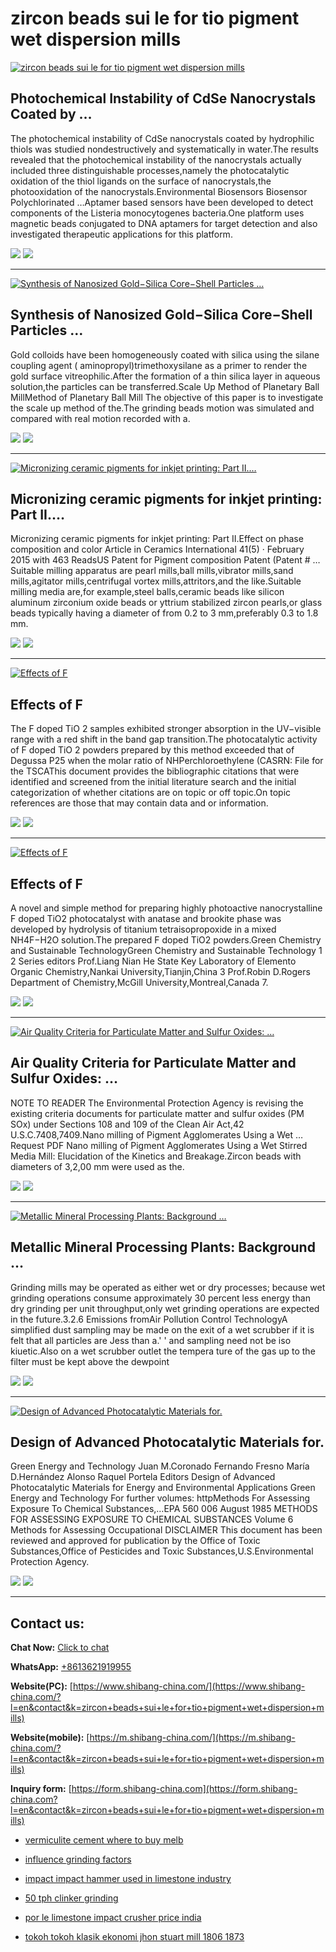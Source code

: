 # zircon beads sui le for tio pigment wet dispersion mills

<a href="https://swt.shibang-china.com/?l=en&img&k=zircon+beads+sui+le+for+tio+pigment+wet+dispersion+mills" target="_blank">![zircon beads sui le for tio pigment wet dispersion mills](http://static.shibang-china.com/all-800x300/671.jpg)</a>

## Photochemical Instability of CdSe Nanocrystals Coated by …
The photochemical instability of CdSe nanocrystals coated by hydrophilic thiols was studied nondestructively and systematically in water.The results revealed that the photochemical instability of the nanocrystals actually included three distinguishable processes,namely the photocatalytic oxidation of the thiol ligands on the surface of nanocrystals,the photooxidation of the nanocrystals.Environmental Biosensors Biosensor Polychlorinated …Aptamer based sensors have been developed to detect components of the Listeria monocytogenes bacteria.One platform uses magnetic beads conjugated to DNA aptamers for target detection and also investigated therapeutic applications for this platform.


<a href="https://whatsapp.shibangsoft.com/WhatsApp.php" target="_blank" title="WhatsApp">![](http://static.shibang-china.com/icon/whatsapp.png)</a> <a href="https://swt.shibang-china.com/?l=en&icon&k=zircon+beads+sui+le+for+tio+pigment+wet+dispersion+mills" target="_blank">![](http://static.shibang-china.com/icon/chat-en.png)</a>

---

<a href="https://swt.shibang-china.com/?l=en&img&k=zircon+beads+sui+le+for+tio+pigment+wet+dispersion+mills" target="_blank">![Synthesis of Nanosized Gold−Silica Core−Shell Particles …](http://static.shibang-china.com/all-800x300/1509.jpg)</a>

## Synthesis of Nanosized Gold−Silica Core−Shell Particles …
Gold colloids have been homogeneously coated with silica using the silane coupling agent ( aminopropyl)trimethoxysilane as a primer to render the gold surface vitreophilic.After the formation of a thin silica layer in aqueous solution,the particles can be transferred.Scale Up Method of Planetary Ball MillMethod of Planetary Ball Mill The objective of this paper is to investigate the scale up method of the.The grinding beads motion was simulated and compared with real motion recorded with a.


<a href="https://whatsapp.shibangsoft.com/WhatsApp.php" target="_blank" title="WhatsApp">![](http://static.shibang-china.com/icon/whatsapp.png)</a> <a href="https://swt.shibang-china.com/?l=en&icon&k=zircon+beads+sui+le+for+tio+pigment+wet+dispersion+mills" target="_blank">![](http://static.shibang-china.com/icon/chat-en.png)</a>

---

<a href="https://swt.shibang-china.com/?l=en&img&k=zircon+beads+sui+le+for+tio+pigment+wet+dispersion+mills" target="_blank">![Micronizing ceramic pigments for inkjet printing: Part II.…](http://static.shibang-china.com/all-800x300/1309.jpg)</a>

## Micronizing ceramic pigments for inkjet printing: Part II.…
Micronizing ceramic pigments for inkjet printing: Part II.Effect on phase composition and color Article in Ceramics International 41(5) &#183; February 2015 with 463 ReadsUS Patent for Pigment composition Patent (Patent # …Suitable milling apparatus are pearl mills,ball mills,vibrator mills,sand mills,agitator mills,centrifugal vortex mills,attritors,and the like.Suitable milling media are,for example,steel balls,ceramic beads like silicon aluminum zirconium oxide beads or yttrium stabilized zircon pearls,or glass beads typically having a diameter of from 0.2 to 3 mm,preferably 0.3 to 1.8 mm.


<a href="https://whatsapp.shibangsoft.com/WhatsApp.php" target="_blank" title="WhatsApp">![](http://static.shibang-china.com/icon/whatsapp.png)</a> <a href="https://swt.shibang-china.com/?l=en&icon&k=zircon+beads+sui+le+for+tio+pigment+wet+dispersion+mills" target="_blank">![](http://static.shibang-china.com/icon/chat-en.png)</a>

---

<a href="https://swt.shibang-china.com/?l=en&img&k=zircon+beads+sui+le+for+tio+pigment+wet+dispersion+mills" target="_blank">![Effects of F](http://static.shibang-china.com/all-800x300/1004.jpg)</a>

## Effects of F
The F doped TiO 2 samples exhibited stronger absorption in the UV−visible range with a red shift in the band gap transition.The photocatalytic activity of F doped TiO 2 powders prepared by this method exceeded that of Degussa P25 when the molar ratio of NHPerchloroethylene (CASRN: File for the TSCAThis document provides the bibliographic citations that were identified and screened from the initial literature search and the initial categorization of whether citations are on topic or off topic.On topic references are those that may contain data and or information.


<a href="https://whatsapp.shibangsoft.com/WhatsApp.php" target="_blank" title="WhatsApp">![](http://static.shibang-china.com/icon/whatsapp.png)</a> <a href="https://swt.shibang-china.com/?l=en&icon&k=zircon+beads+sui+le+for+tio+pigment+wet+dispersion+mills" target="_blank">![](http://static.shibang-china.com/icon/chat-en.png)</a>

---

<a href="https://swt.shibang-china.com/?l=en&img&k=zircon+beads+sui+le+for+tio+pigment+wet+dispersion+mills" target="_blank">![Effects of F](http://static.shibang-china.com/all-800x300/823.jpg)</a>

## Effects of F
A novel and simple method for preparing highly photoactive nanocrystalline F doped TiO2 photocatalyst with anatase and brookite phase was developed by hydrolysis of titanium tetraisopropoxide in a mixed NH4F−H2O solution.The prepared F doped TiO2 powders.Green Chemistry and Sustainable TechnologyGreen Chemistry and Sustainable Technology 1 2 Series editors Prof.Liang Nian He State Key Laboratory of Elemento Organic Chemistry,Nankai University,Tianjin,China 3 Prof.Robin D.Rogers Department of Chemistry,McGill University,Montreal,Canada 7.


<a href="https://whatsapp.shibangsoft.com/WhatsApp.php" target="_blank" title="WhatsApp">![](http://static.shibang-china.com/icon/whatsapp.png)</a> <a href="https://swt.shibang-china.com/?l=en&icon&k=zircon+beads+sui+le+for+tio+pigment+wet+dispersion+mills" target="_blank">![](http://static.shibang-china.com/icon/chat-en.png)</a>

---

<a href="https://swt.shibang-china.com/?l=en&img&k=zircon+beads+sui+le+for+tio+pigment+wet+dispersion+mills" target="_blank">![Air Quality Criteria for Particulate Matter and Sulfur Oxides: …](http://static.shibang-china.com/all-800x300/1143.jpg)</a>

## Air Quality Criteria for Particulate Matter and Sulfur Oxides: …
NOTE TO READER The Environmental Protection Agency is revising the existing criteria documents for particulate matter and sulfur oxides (PM SOx) under Sections 108 and 109 of the Clean Air Act,42 U.S.C.7408,7409.Nano milling of Pigment Agglomerates Using a Wet …Request PDF Nano milling of Pigment Agglomerates Using a Wet Stirred Media Mill: Elucidation of the Kinetics and Breakage.Zircon beads with diameters of 3,2,00 mm were used as the.


<a href="https://whatsapp.shibangsoft.com/WhatsApp.php" target="_blank" title="WhatsApp">![](http://static.shibang-china.com/icon/whatsapp.png)</a> <a href="https://swt.shibang-china.com/?l=en&icon&k=zircon+beads+sui+le+for+tio+pigment+wet+dispersion+mills" target="_blank">![](http://static.shibang-china.com/icon/chat-en.png)</a>

---

<a href="https://swt.shibang-china.com/?l=en&img&k=zircon+beads+sui+le+for+tio+pigment+wet+dispersion+mills" target="_blank">![Metallic Mineral Processing Plants: Background …](http://static.shibang-china.com/all-800x300/189.jpg)</a>

## Metallic Mineral Processing Plants: Background …
Grinding mills may be operated as either wet or dry processes; because wet grinding operations consume approximately 30 percent less energy than dry grinding per unit throughput,only wet grinding operations are expected in the future.3.2.6 Emissions fromAir Pollution Control TechnologyA simplified dust sampling may be made on the exit of a wet scrubber if it is felt that all particles are Jess than a.' ' and sampling need not be iso kiuetic.Also on a wet scrubber outlet the tempera ture of the gas up to the filter must be kept above the dewpoint


<a href="https://whatsapp.shibangsoft.com/WhatsApp.php" target="_blank" title="WhatsApp">![](http://static.shibang-china.com/icon/whatsapp.png)</a> <a href="https://swt.shibang-china.com/?l=en&icon&k=zircon+beads+sui+le+for+tio+pigment+wet+dispersion+mills" target="_blank">![](http://static.shibang-china.com/icon/chat-en.png)</a>

---

<a href="https://swt.shibang-china.com/?l=en&img&k=zircon+beads+sui+le+for+tio+pigment+wet+dispersion+mills" target="_blank">![Design of Advanced Photocatalytic Materials for.](http://static.shibang-china.com/all-800x300/805.jpg)</a>

## Design of Advanced Photocatalytic Materials for.
Green Energy and Technology Juan M.Coronado Fernando Fresno Mar&#237;a D.Hern&#225;ndez Alonso Raquel Portela Editors Design of Advanced Photocatalytic Materials for Energy and Environmental Applications Green Energy and Technology For further volumes: httpMethods For Assessing Exposure To Chemical Substances,…EPA 560 006 August 1985 METHODS FOR ASSESSING EXPOSURE TO CHEMICAL SUBSTANCES Volume 6 Methods for Assessing Occupational  DISCLAIMER This document has been reviewed and approved for publication by the Office of Toxic Substances,Office of Pesticides and Toxic Substances,U.S.Environmental Protection Agency.


<a href="https://whatsapp.shibangsoft.com/WhatsApp.php" target="_blank" title="WhatsApp">![](http://static.shibang-china.com/icon/whatsapp.png)</a> <a href="https://swt.shibang-china.com/?l=en&icon&k=zircon+beads+sui+le+for+tio+pigment+wet+dispersion+mills" target="_blank">![](http://static.shibang-china.com/icon/chat-en.png)</a>

---
## Contact us:

**Chat Now:** [Click to chat](https://swt.shibang-china.com?l=en&contact&k=zircon+beads+sui+le+for+tio+pigment+wet+dispersion+mills)

**WhatsApp:**  [+8613621919955](https://whatsapp.shibangsoft.com/WhatsApp.php)

**Website(PC):** [https://www.shibang-china.com/](https://www.shibang-china.com/?l=en&contact&k=zircon+beads+sui+le+for+tio+pigment+wet+dispersion+mills)

**Website(mobile):** [https://m.shibang-china.com/](https://m.shibang-china.com/?l=en&contact&k=zircon+beads+sui+le+for+tio+pigment+wet+dispersion+mills)

**Inquiry form:** [https://form.shibang-china.com](https://form.shibang-china.com?l=en&contact&k=zircon+beads+sui+le+for+tio+pigment+wet+dispersion+mills)

* [vermiculite cement where to buy melb](../136/vermiculite%20cement%20where%20to%20buy%20melb.md)

* [influence grinding factors](../137/influence%20grinding%20factors.md)

* [impact impact hammer used in limestone industry](../135/impact%20impact%20hammer%20used%20in%20limestone%20industry.md)

* [50 tph clinker grinding](../128/50%20tph%20clinker%20grinding.md)

* [por le limestone impact crusher price india](../138/por%20le%20limestone%20impact%20crusher%20price%20india.md)

* [tokoh tokoh klasik ekonomi jhon stuart mill 1806 1873](../130/tokoh%20tokoh%20klasik%20ekonomi%20jhon%20stuart%20mill%201806%201873.md)